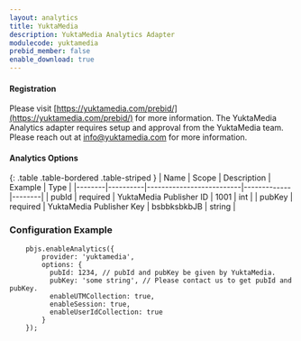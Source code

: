 ```yaml
--- 
layout: analytics
title: YuktaMedia
description: YuktaMedia Analytics Adapter
modulecode: yuktamedia
prebid_member: false
enable_download: true
--- 
```


#### Registration

Please visit [https://yuktamedia.com/prebid/](https://yuktamedia.com/prebid/) for more information.
The YuktaMedia Analytics adapter requires setup and approval from the YuktaMedia team. 
Please reach out at info@yuktamedia.com for more information.

#### Analytics Options

{: .table .table-bordered .table-striped }
| Name   |   Scope  |    Description           |   Example   | Type   |
|--------|----------|--------------------------|-------------|--------|
| pubId  | required |  YuktaMedia Publisher ID |    1001     |  int   |
| pubKey | required | YuktaMedia Publisher Key | bsbbksbkbJB | string |


### Configuration Example

```
    pbjs.enableAnalytics({
        provider: 'yuktamedia',
        options: {
          pubId: 1234, // pubId and pubKey be given by YuktaMedia. 
          pubKey: 'some string', // Please contact us to get pubId and pubKey.
          enableUTMCollection: true,
          enableSession: true,
          enableUserIdCollection: true
        }
    });

```
